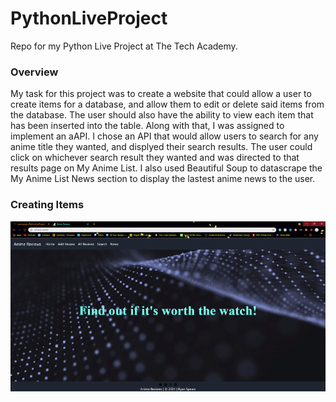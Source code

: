 # PythonLiveProject
Repo for my Python Live Project at The Tech Academy.

### Overview
My task for this project was to create a website that could allow a user to create items for a database, and allow them to edit or delete said items from the database. The user should also have the ability to view each item that has been inserted into the table. Along with that, I was assigned to implement an aAPI. I chose an API that would allow users to search for any anime title they wanted, and displyed their search results. The user could click on whichever search result they wanted and was directed to that results page on My Anime List. I also used Beautiful Soup to datascrape the My Anime List News section to display the lastest anime news to the user.

### Creating Items
![Create GIF](/GIFs/create.gif)

